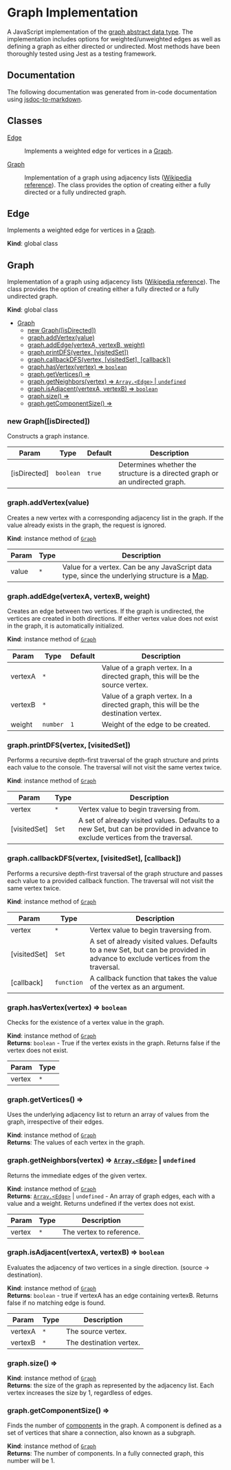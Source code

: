 # Graph Implementation

A JavaScript implementation of the [graph abstract data type](<https://en.wikipedia.org/wiki/Graph_(abstract_data_type)>). The implementation includes options for weighted/unweighted edges as well as defining a graph as either directed or undirected. Most methods have been thoroughly tested using Jest as a testing framework.

## Documentation

The following documentation was generated from in-code documentation using [jsdoc-to-markdown](https://github.com/jsdoc2md/jsdoc-to-markdown).

## Classes

<dl>
<dt><a href="#Edge">Edge</a></dt>
<dd><p>Implements a weighted edge for vertices in a <a href="#Graph">Graph</a>.</p>
</dd>
<dt><a href="#Graph">Graph</a></dt>
<dd><p>Implementation of a graph using adjacency lists (<a href="https://en.wikipedia.org/wiki/Graph_(abstract_data_type)">Wikipedia reference</a>).
The class provides the option of creating either a fully directed or a fully undirected graph.</p>
</dd>
</dl>

<a name="Edge"></a>

## Edge
Implements a weighted edge for vertices in a [Graph](#Graph).

**Kind**: global class  
<a name="Graph"></a>

## Graph
Implementation of a graph using adjacency lists ([Wikipedia reference](https://en.wikipedia.org/wiki/Graph_(abstract_data_type))).
The class provides the option of creating either a fully directed or a fully undirected graph.

**Kind**: global class  


  - [Graph](#graph)
    - [new Graph([isDirected])](#new-graphisdirected)
    - [graph.addVertex(value)](#graphaddvertexvalue)
    - [graph.addEdge(vertexA, vertexB, weight)](#graphaddedgevertexa-vertexb-weight)
    - [graph.printDFS(vertex, [visitedSet])](#graphprintdfsvertex-visitedset)
    - [graph.callbackDFS(vertex, [visitedSet], [callback])](#graphcallbackdfsvertex-visitedset-callback)
    - [graph.hasVertex(vertex) ⇒ <code>boolean</code>](#graphhasvertexvertex--boolean)
    - [graph.getVertices() ⇒](#graphgetvertices-)
    - [graph.getNeighbors(vertex) ⇒ <code>Array.&lt;Edge&gt;</code> \| <code>undefined</code>](#graphgetneighborsvertex--arrayedge--undefined)
    - [graph.isAdjacent(vertexA, vertexB) ⇒ <code>boolean</code>](#graphisadjacentvertexa-vertexb--boolean)
    - [graph.size() ⇒](#graphsize-)
    - [graph.getComponentSize() ⇒](#graphgetcomponentsize-)

<a name="new_Graph_new"></a>

### new Graph([isDirected])
Constructs a graph instance.


| Param | Type | Default | Description |
| --- | --- | --- | --- |
| [isDirected] | <code>boolean</code> | <code>true</code> | Determines whether the structure is a directed graph or an undirected graph. |

<a name="Graph+addVertex"></a>

### graph.addVertex(value)
Creates a new vertex with a corresponding adjacency list in the graph. If the value already exists in the graph, the request is ignored.

**Kind**: instance method of [<code>Graph</code>](#Graph)  

| Param | Type | Description |
| --- | --- | --- |
| value | <code>\*</code> | Value for a vertex. Can be any JavaScript data type, since the underlying structure is a [Map](https://developer.mozilla.org/en-US/docs/Web/JavaScript/Reference/Global_Objects/Map). |

<a name="Graph+addEdge"></a>

### graph.addEdge(vertexA, vertexB, weight)
Creates an edge between two vertices. If the graph is undirected, the vertices are created in both directions.
If either vertex value does not exist in the graph, it is automatically initialized.

**Kind**: instance method of [<code>Graph</code>](#Graph)  

| Param | Type | Default | Description |
| --- | --- | --- | --- |
| vertexA | <code>\*</code> |  | Value of a graph vertex. In a directed graph, this will be the source vertex. |
| vertexB | <code>\*</code> |  | Value of a graph vertex. In a directed graph, this will be the destination vertex. |
| weight | <code>number</code> | <code>1</code> | Weight of the edge to be created. |

<a name="Graph+printDFS"></a>

### graph.printDFS(vertex, [visitedSet])
Performs a recursive depth-first traversal of the graph structure and prints each value to the console.
The traversal will not visit the same vertex twice.

**Kind**: instance method of [<code>Graph</code>](#Graph)  

| Param | Type | Description |
| --- | --- | --- |
| vertex | <code>\*</code> | Vertex value to begin traversing from. |
| [visitedSet] | <code>Set</code> | A set of already visited values. Defaults to a new Set, but can be provided in advance to exclude vertices from the traversal. |

<a name="Graph+callbackDFS"></a>

### graph.callbackDFS(vertex, [visitedSet], [callback])
Performs a recursive depth-first traversal of the graph structure and passes each value to a provided callback function.
The traversal will not visit the same vertex twice.

**Kind**: instance method of [<code>Graph</code>](#Graph)  

| Param | Type | Description |
| --- | --- | --- |
| vertex | <code>\*</code> | Vertex value to begin traversing from. |
| [visitedSet] | <code>Set</code> | A set of already visited values. Defaults to a new Set, but can be provided in advance to exclude vertices from the traversal. |
| [callback] | <code>function</code> | A callback function that takes the value of the vertex as an argument. |

<a name="Graph+hasVertex"></a>

### graph.hasVertex(vertex) ⇒ <code>boolean</code>
Checks for the existence of a vertex value in the graph.

**Kind**: instance method of [<code>Graph</code>](#Graph)  
**Returns**: <code>boolean</code> - True if the vertex exists in the graph. Returns false if the vertex does not exist.  

| Param | Type |
| --- | --- |
| vertex | <code>\*</code> | 

<a name="Graph+getVertices"></a>

### graph.getVertices() ⇒
Uses the underlying adjacency list to return an array of values from the graph, irrespective of their edges.

**Kind**: instance method of [<code>Graph</code>](#Graph)  
**Returns**: The values of each vertex in the graph.  
<a name="Graph+getNeighbors"></a>

### graph.getNeighbors(vertex) ⇒ [<code>Array.&lt;Edge&gt;</code>](#Edge) \| <code>undefined</code>
Returns the immediate edges of the given vertex.

**Kind**: instance method of [<code>Graph</code>](#Graph)  
**Returns**: [<code>Array.&lt;Edge&gt;</code>](#Edge) \| <code>undefined</code> - An array of graph edges, each with a value and a weight. Returns undefined if the vertex does not exist.  

| Param | Type | Description |
| --- | --- | --- |
| vertex | <code>\*</code> | The vertex to reference. |

<a name="Graph+isAdjacent"></a>

### graph.isAdjacent(vertexA, vertexB) ⇒ <code>boolean</code>
Evaluates the adjacency of two vertices in a single direction. (source -> destination).

**Kind**: instance method of [<code>Graph</code>](#Graph)  
**Returns**: <code>boolean</code> - true if vertexA has an edge containing vertexB. Returns false if no matching edge is found.  

| Param | Type | Description |
| --- | --- | --- |
| vertexA | <code>\*</code> | The source vertex. |
| vertexB | <code>\*</code> | The destination vertex. |

<a name="Graph+size"></a>

### graph.size() ⇒
**Kind**: instance method of [<code>Graph</code>](#Graph)  
**Returns**: the size of the graph as represented by the adjacency list. Each vertex increases the size by 1, regardless of edges.  
<a name="Graph+getComponentSize"></a>

### graph.getComponentSize() ⇒
Finds the number of [components](https://en.wikipedia.org/wiki/Component_(graph_theory)) in the graph.
A component is defined as a set of vertices that share a connection, also known as a subgraph.

**Kind**: instance method of [<code>Graph</code>](#Graph)  
**Returns**: The number of components. In a fully connected graph, this number will be 1.  

